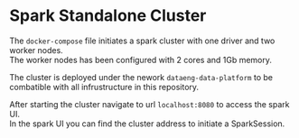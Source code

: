# Spark Standalone Cluster

The `docker-compose` file initiates a spark cluster with one driver and two worker nodes.\
The worker nodes has been configured with 2 cores and 1Gb memory.

The cluster is deployed under the nework `dataeng-data-platform` to be combatible with all infrustructure in this repository.

After starting the cluster navigate to url `localhost:8080` to access the spark UI.\
In the spark UI you can find the cluster address to initiate a SparkSession.
